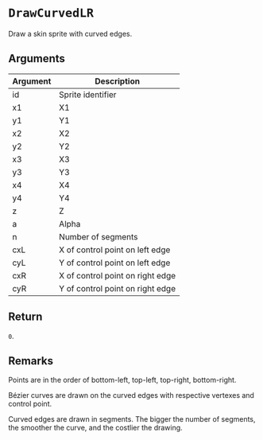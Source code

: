 # `DrawCurvedLR`

Draw a skin sprite with curved edges.

## Arguments

| Argument | Description                      |
| -------- | -------------------------------- |
| id       | Sprite identifier                |
| x1       | X1                               |
| y1       | Y1                               |
| x2       | X2                               |
| y2       | Y2                               |
| x3       | X3                               |
| y3       | Y3                               |
| x4       | X4                               |
| y4       | Y4                               |
| z        | Z                                |
| a        | Alpha                            |
| n        | Number of segments               |
| cxL      | X of control point on left edge  |
| cyL      | Y of control point on left edge  |
| cxR      | X of control point on right edge |
| cyR      | Y of control point on right edge |

## Return

`0`.

## Remarks

Points are in the order of bottom-left, top-left, top-right, bottom-right.

Bézier curves are drawn on the curved edges with respective vertexes and control point.

Curved edges are drawn in segments. The bigger the number of segments, the smoother the curve, and the costlier the drawing.
